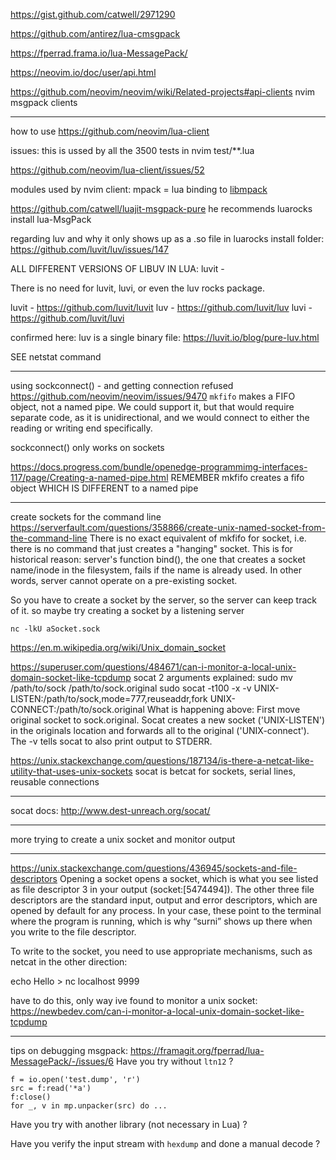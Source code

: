 https://gist.github.com/catwell/2971290

https://github.com/antirez/lua-cmsgpack


https://fperrad.frama.io/lua-MessagePack/


https://neovim.io/doc/user/api.html



https://github.com/neovim/neovim/wiki/Related-projects#api-clients nvim msgpack clients



___
how to use https://github.com/neovim/lua-client

issues:
this is ussed by all the 3500 tests in nvim test/**.lua



https://github.com/neovim/lua-client/issues/52


modules used by nvim client:
mpack = lua binding to [libmpack](https://luarocks.org/modules/tarruda/mpack)




https://github.com/catwell/luajit-msgpack-pure
he recommends luarocks install lua-MsgPack


regarding luv and why it only shows up as a .so file in luarocks install folder:
https://github.com/luvit/luv/issues/147


ALL DIFFERENT VERSIONS OF LIBUV IN LUA:
luvit - 

There is no need for luvit, luvi, or even the luv rocks package.

luvit - https://github.com/luvit/luvit
luv - https://github.com/luvit/luv
luvi - https://github.com/luvit/luvi



confirmed here:
luv is a single binary file: https://luvit.io/blog/pure-luv.html

SEE netstat command

___
using sockconnect() - and getting connection refused
https://github.com/neovim/neovim/issues/9470
`mkfifo` makes a FIFO object, not a named pipe. We could support it, but that would require separate code, as it is unidirectional, and we would connect to either the reading or writing end specifically.

sockconnect() only works on sockets


https://docs.progress.com/bundle/openedge-programmimg-interfaces-117/page/Creating-a-named-pipe.html
REMEMBER mkfifo creates a fifo object WHICH IS DIFFERENT to a named pipe

___
create sockets for the command line
https://serverfault.com/questions/358866/create-unix-named-socket-from-the-command-line
There is no exact equivalent of mkfifo for socket, i.e. there is no command that just creates a "hanging" socket. This is for historical reason: server's function bind(), the one that creates a socket name/inode in the filesystem, fails if the name is already used. In other words, server cannot operate on a pre-existing socket.

So you have to create a socket by the server, so the server can keep track of it. so maybe try creating a socket by a listening server

```
nc -lkU aSocket.sock
```


https://en.m.wikipedia.org/wiki/Unix_domain_socket


https://superuser.com/questions/484671/can-i-monitor-a-local-unix-domain-socket-like-tcpdump
socat 2 arguments explained:
sudo mv /path/to/sock /path/to/sock.original
sudo socat -t100 -x -v UNIX-LISTEN:/path/to/sock,mode=777,reuseaddr,fork UNIX-CONNECT:/path/to/sock.original
What is happening above: First move original socket to sock.original. Socat creates a new socket ('UNIX-LISTEN') in the originals location and forwards all to the original ('UNIX-connect'). The -v tells socat to also print output to STDERR.


https://unix.stackexchange.com/questions/187134/is-there-a-netcat-like-utility-that-uses-unix-sockets
socat is betcat for sockets, serial lines, reusable connections


___
socat docs:
http://www.dest-unreach.org/socat/


___
more trying to create a unix socket and monitor output


___
https://unix.stackexchange.com/questions/436945/sockets-and-file-descriptors
Opening a socket opens a socket, which is what you see listed as file descriptor 3 in your output (socket:[5474494]). The other three file descriptors are the standard input, output and error descriptors, which are opened by default for any process. In your case, these point to the terminal where the program is running, which is why “surni” shows up there when you write to the file descriptor.

To write to the socket, you need to use appropriate mechanisms, such as netcat in the other direction:

echo Hello > nc localhost 9999



have to do this, only way ive found to monitor a unix socket:
https://newbedev.com/can-i-monitor-a-local-unix-domain-socket-like-tcpdump



___
tips on debugging msgpack:
https://framagit.org/fperrad/lua-MessagePack/-/issues/6
Have you try without `ltn12` ?

```
f = io.open('test.dump', 'r')
src = f:read('*a')
f:close()
for _, v in mp.unpacker(src) do ...
```

Have you try with another library (not necessary in Lua) ?

Have you verify the input stream with `hexdump` and done a manual decode ?